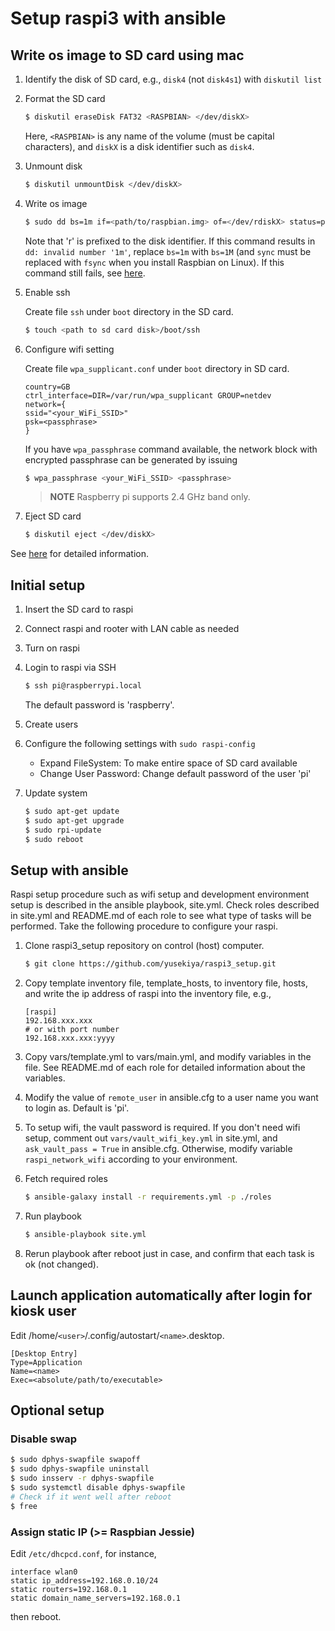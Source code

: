 # Setup raspi3 with ansible

## Write os image to SD card using mac

1. Identify the disk of SD card, e.g., `disk4` (not `disk4s1`) with `diskutil list`
2. Format the SD card

    ``` bash
    $ diskutil eraseDisk FAT32 <RASPBIAN> </dev/diskX>
    ```

    Here, `<RASPBIAN>` is any name of the volume (must be capital characters),
    and `diskX` is a disk identifier such as `disk4`.

3. Unmount disk

    ``` bash
    $ diskutil unmountDisk </dev/diskX>
    ```

4. Write os image

    ``` bash
    $ sudo dd bs=1m if=<path/to/raspbian.img> of=</dev/rdiskX> status=progress conv=sync
    ```

    Note that 'r' is prefixed to the disk identifier.
    If this command results in `dd: invalid number '1m'`,
    replace `bs=1m` with `bs=1M` (and `sync` must be replaced with `fsync`
    when you install Raspbian on Linux).
    If this command still fails, see [here][1].

5. Enable ssh

    Create file `ssh` under `boot` directory in the SD card.

    ``` bash
    $ touch <path to sd card disk>/boot/ssh
    ```

6. Configure wifi setting

    Create file `wpa_supplicant.conf` under `boot` directory in SD card.

    ```
    country=GB
    ctrl_interface=DIR=/var/run/wpa_supplicant GROUP=netdev
    network={
	ssid="<your_WiFi_SSID>"
	psk=<passphrase>
    }
    ```

    If you have `wpa_passphrase` command available, the network block with encrypted passphrase
    can be generated by issuing

    ```bash
    $ wpa_passphrase <your_WiFi_SSID> <passphrase>
    ```

    > **NOTE** Raspberry pi supports 2.4 GHz band only.

7. Eject SD card

    ``` bash
    $ diskutil eject </dev/diskX>
    ```

See [here][1] for detailed information.

## Initial setup

1. Insert the SD card to raspi
2. Connect raspi and rooter with LAN cable as needed
3. Turn on raspi
4. Login to raspi via SSH

    ``` bash
    $ ssh pi@raspberrypi.local
    ```

    The default password is 'raspberry'.

5. Create users

6. Configure the following settings with `sudo raspi-config`

    - Expand FileSystem: To make entire space of SD card available
    - Change User Password: Change default password of the user 'pi'
 
7. Update system

    ``` bash
    $ sudo apt-get update
    $ sudo apt-get upgrade
    $ sudo rpi-update
    $ sudo reboot
    ```


## Setup with ansible

Raspi setup procedure such as wifi setup and development environment setup is described in the ansible playbook, site.yml.
Check roles described in site.yml and README.md of each role
to see what type of tasks will be performed.
Take the following procedure to configure your raspi.

1. Clone raspi3_setup repository on control (host) computer.

    ``` bash
    $ git clone https://github.com/yusekiya/raspi3_setup.git
    ```

2. Copy template inventory file, template_hosts, to inventory file, hosts, and write the ip address of raspi into the inventory file, e.g.,

    ``` ini:hosts
    [raspi]
    192.168.xxx.xxx
    # or with port number
    192.168.xxx.xxx:yyyy
    ```

3. Copy vars/template.yml to vars/main.yml, and modify variables in the file.
See README.md of each role for detailed information about the variables.
4. Modify the value of `remote_user` in ansible.cfg to a user name you want to login as. Default is 'pi'.
5. To setup wifi, the vault password is required. If you don't need wifi setup, comment out `vars/vault_wifi_key.yml` in site.yml, and `ask_vault_pass = True` in ansible.cfg. Otherwise, modify variable `raspi_network_wifi` according to your environment.
6. Fetch required roles

    ```bash
    $ ansible-galaxy install -r requirements.yml -p ./roles
    ```

7. Run playbook

    ``` bash
    $ ansible-playbook site.yml
    ```

8. Rerun playbook after reboot just in case, and confirm that each task is ok (not changed).


## Launch application automatically after login for kiosk user
Edit /home/`<user>`/.config/autostart/`<name>`.desktop.

``` ini:/home/<user>/.config/autostart/<name>.desktop
[Desktop Entry]
Type=Application
Name=<name>
Exec=<absolute/path/to/executable>
```


## Optional setup

### Disable swap

```bash
$ sudo dphys-swapfile swapoff
$ sudo dphys-swapfile uninstall
$ sudo insserv -r dphys-swapfile
$ sudo systemctl disable dphys-swapfile
# Check if it went well after reboot
$ free
```

### Assign static IP (>= Raspbian Jessie)

Edit `/etc/dhcpcd.conf`, for instance,

```
interface wlan0
static ip_address=192.168.0.10/24
static routers=192.168.0.1
static domain_name_servers=192.168.0.1
```

then reboot.


<!-- Reference -->
[1]: https://www.raspberrypi.org/documentation/installation/installing-images/mac.md
